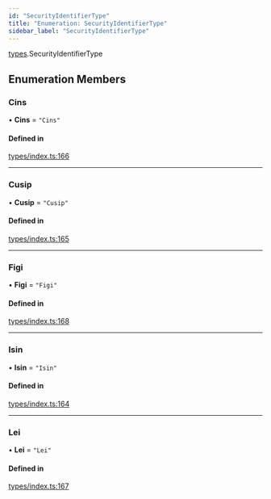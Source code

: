 ```yaml
---
id: "SecurityIdentifierType"
title: "Enumeration: SecurityIdentifierType"
sidebar_label: "SecurityIdentifierType"
---
```


[types](../../../modules/Types/Types.md).SecurityIdentifierType

## Enumeration Members

### Cins

• **Cins** = ``"Cins"``

#### Defined in

[types/index.ts:166](https://github.com/PolymeshAssociation/polymesh-sdk/blob/2c78f6c34/src/types/index.ts#L166)

___

### Cusip

• **Cusip** = ``"Cusip"``

#### Defined in

[types/index.ts:165](https://github.com/PolymeshAssociation/polymesh-sdk/blob/2c78f6c34/src/types/index.ts#L165)

___

### Figi

• **Figi** = ``"Figi"``

#### Defined in

[types/index.ts:168](https://github.com/PolymeshAssociation/polymesh-sdk/blob/2c78f6c34/src/types/index.ts#L168)

___

### Isin

• **Isin** = ``"Isin"``

#### Defined in

[types/index.ts:164](https://github.com/PolymeshAssociation/polymesh-sdk/blob/2c78f6c34/src/types/index.ts#L164)

___

### Lei

• **Lei** = ``"Lei"``

#### Defined in

[types/index.ts:167](https://github.com/PolymeshAssociation/polymesh-sdk/blob/2c78f6c34/src/types/index.ts#L167)
